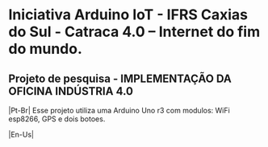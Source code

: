 # Iniciativa Arduino IoT - IFRS Caxias do Sul - Catraca 4.0 – Internet do fim do mundo.
## Projeto de pesquisa - IMPLEMENTAÇÃO DA OFICINA INDÚSTRIA 4.0
|Pt-Br| Esse projeto utiliza uma Arduino Uno r3 com modulos: WiFi esp8266, GPS e dois botoes.

|En-Us| 




